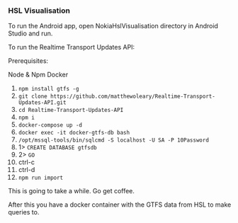 ### HSL Visualisation

To run the Android app, open NokiaHslVisualisation directory in Android Studio and run.

To run the Realtime Transport Updates API:

Prerequisites:

Node & Npm
Docker

1. `npm install gtfs -g`
2. `git clone https://github.com/matthewoleary/Realtime-Transport-Updates-API.git`
3. `cd Realtime-Transport-Updates-API`
4. `npm i` 
5. `docker-compose up -d`
6. `docker exec -it docker-gtfs-db bash`
7. `/opt/mssql-tools/bin/sqlcmd -S localhost -U SA -P 10Password`
8. 1> `CREATE DATABASE gtfsdb`
9. 2> `GO`
10. ctrl-c 
11. ctrl-d
12. `npm run import`

This is going to take a while. Go get coffee.

After this you have a docker container with the GTFS data from HSL to make queries to.
